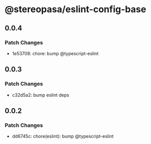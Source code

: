 # @stereopasa/eslint-config-base

## 0.0.4

### Patch Changes

- 1e53708: chore: bump @typescript-eslint

## 0.0.3

### Patch Changes

- c32d5a2: bump eslint deps

## 0.0.2

### Patch Changes

- dd6745c: chore(eslint): bump @typescript-eslint
